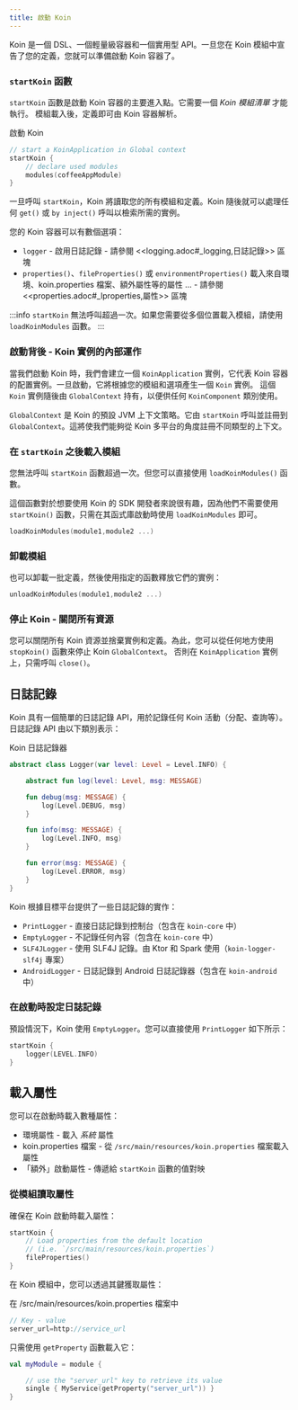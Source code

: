 ```yaml
---
title: 啟動 Koin
---
```


Koin 是一個 DSL、一個輕量級容器和一個實用型 API。一旦您在 Koin 模組中宣告了您的定義，您就可以準備啟動 Koin 容器了。

### `startKoin` 函數

`startKoin` 函數是啟動 Koin 容器的主要進入點。它需要一個 *Koin 模組清單* 才能執行。
模組載入後，定義即可由 Koin 容器解析。

啟動 Koin
```kotlin
// start a KoinApplication in Global context
startKoin {
    // declare used modules
    modules(coffeeAppModule)
}
```

一旦呼叫 `startKoin`，Koin 將讀取您的所有模組和定義。Koin 隨後就可以處理任何 `get()` 或 `by inject()` 呼叫以檢索所需的實例。

您的 Koin 容器可以有數個選項：

*   `logger` - 啟用日誌記錄 - 請參閱 <<logging.adoc#_logging,日誌記錄>> 區塊
*   `properties()`、`fileProperties()` 或 `environmentProperties()` 載入來自環境、koin.properties 檔案、額外屬性等的屬性 ... - 請參閱 <<properties.adoc#_lproperties,屬性>> 區塊

:::info
 `startKoin` 無法呼叫超過一次。如果您需要從多個位置載入模組，請使用 `loadKoinModules` 函數。
:::

### 啟動背後 - Koin 實例的內部運作

當我們啟動 Koin 時，我們會建立一個 `KoinApplication` 實例，它代表 Koin 容器的配置實例。一旦啟動，它將根據您的模組和選項產生一個 `Koin` 實例。
這個 `Koin` 實例隨後由 `GlobalContext` 持有，以便供任何 `KoinComponent` 類別使用。

`GlobalContext` 是 Koin 的預設 JVM 上下文策略。它由 `startKoin` 呼叫並註冊到 `GlobalContext`。這將使我們能夠從 Koin 多平台的角度註冊不同類型的上下文。

### 在 `startKoin` 之後載入模組

您無法呼叫 `startKoin` 函數超過一次。但您可以直接使用 `loadKoinModules()` 函數。

這個函數對於想要使用 Koin 的 SDK 開發者來說很有趣，因為他們不需要使用 `startKoin()` 函數，只需在其函式庫啟動時使用 `loadKoinModules` 即可。

```kotlin
loadKoinModules(module1,module2 ...)
```

### 卸載模組

也可以卸載一批定義，然後使用指定的函數釋放它們的實例：

```kotlin
unloadKoinModules(module1,module2 ...)
```

### 停止 Koin - 關閉所有資源

您可以關閉所有 Koin 資源並捨棄實例和定義。為此，您可以從任何地方使用 `stopKoin()` 函數來停止 Koin `GlobalContext`。
否則在 `KoinApplication` 實例上，只需呼叫 `close()`。

## 日誌記錄

Koin 具有一個簡單的日誌記錄 API，用於記錄任何 Koin 活動（分配、查詢等）。日誌記錄 API 由以下類別表示：

Koin 日誌記錄器

```kotlin
abstract class Logger(var level: Level = Level.INFO) {

    abstract fun log(level: Level, msg: MESSAGE)

    fun debug(msg: MESSAGE) {
        log(Level.DEBUG, msg)
    }

    fun info(msg: MESSAGE) {
        log(Level.INFO, msg)
    }

    fun error(msg: MESSAGE) {
        log(Level.ERROR, msg)
    }
}
```

Koin 根據目標平台提供了一些日誌記錄的實作：

*   `PrintLogger` - 直接日誌記錄到控制台（包含在 `koin-core` 中）
*   `EmptyLogger` - 不記錄任何內容（包含在 `koin-core` 中）
*   `SLF4JLogger` - 使用 SLF4J 記錄。由 Ktor 和 Spark 使用（`koin-logger-slf4j` 專案）
*   `AndroidLogger` - 日誌記錄到 Android 日誌記錄器（包含在 `koin-android` 中）

### 在啟動時設定日誌記錄

預設情況下，Koin 使用 `EmptyLogger`。您可以直接使用 `PrintLogger` 如下所示：

```kotlin
startKoin {
    logger(LEVEL.INFO)
}
```

## 載入屬性

您可以在啟動時載入數種屬性：

*   環境屬性 - 載入 *系統* 屬性
*   koin.properties 檔案 - 從 `/src/main/resources/koin.properties` 檔案載入屬性
*   「額外」啟動屬性 - 傳遞給 `startKoin` 函數的值對映

### 從模組讀取屬性

確保在 Koin 啟動時載入屬性：

```kotlin
startKoin {
    // Load properties from the default location
    // (i.e. `/src/main/resources/koin.properties`)
    fileProperties()
}
```

在 Koin 模組中，您可以透過其鍵獲取屬性：

在 /src/main/resources/koin.properties 檔案中
```java
// Key - value
server_url=http://service_url
```

只需使用 `getProperty` 函數載入它：

```kotlin
val myModule = module {

    // use the "server_url" key to retrieve its value
    single { MyService(getProperty("server_url")) }
}
```